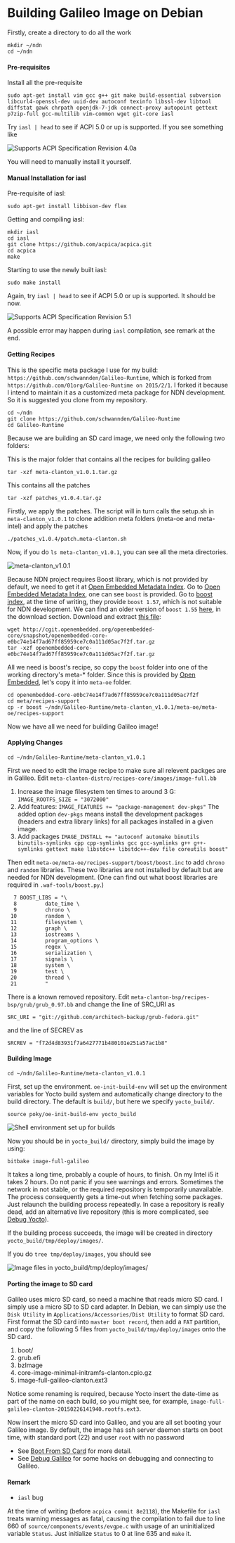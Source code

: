 # Building Galileo Image on Debian

Firstly, create a directory to do all the work
```
mkdir ~/ndn
cd ~/ndn
```

#### Pre-requisites
Install all the pre-requisite
```
sudo apt-get install vim gcc g++ git make build-essential subversion libcurl4-openssl-dev uuid-dev autoconf texinfo libssl-dev libtool diffstat gawk chrpath openjdk-7-jdk connect-proxy autopoint gettext p7zip-full gcc-multilib vim-common wget git-core iasl
```
Try ` iasl | head ` to see if ACPI 5.0 or up is supported. If you see something like

![Supports ACPI Specification Revision 4.0a](fig1.1.01-acpi4.png)

You will need to manually install it yourself.
#### Manual Installation for iasl
Pre-requisite of iasl:
```
sudo apt-get install libbison-dev flex
```
Getting and compiling iasl:
```
mkdir iasl
cd iasl
git clone https://github.com/acpica/acpica.git
cd acpica
make
```
Starting to use the newly built iasl:
```
sudo make install
```
Again, try ` iasl | head ` to see if ACPI 5.0 or up is supported. It should be now.

![Supports ACPI Specification Revision 5.1](fig1.1.02-acpi5.png)

A possible error may happen during `iasl` compilation, see remark at the end.

#### Getting Recipes
This is the specific meta package I use for my build: `https://github.com/schwannden/Galileo-Runtime`, which is forked from ` https://github.com/01org/Galileo-Runtime on 2015/2/1`. I forked it because I intend to maintain it as a customized meta package for NDN development. So it is suggested you clone from my repository.

```
cd ~/ndn
git clone https://github.com/schwannden/Galileo-Runtime
cd Galileo-Runtime
```

Because we are building an SD card image, we need only the following two folders:

This is the major folder that contains all the recipes for building galileo
```
tar -xzf meta-clanton_v1.0.1.tar.gz
```
This contains all the patches
```
tar -xzf patches_v1.0.4.tar.gz
```
Firstly, we apply the patches. The script will in turn calls the setup.sh in `meta-clanton_v1.0.1` to clone addition meta folders (meta-oe and meta-intel) and apply the patches
```
./patches_v1.0.4/patch.meta-clanton.sh
```

Now, if you do `ls meta-clanton_v1.0.1`, you can see all the meta directories.

![meta-clanton_v1.0.1](fig1.1.03-meta-clanton.png)

Because NDN project requires Boost library, which is not provided by default, we need to get it at [Open Embedded Metadata Index](http://layers.openembedded.org/layerindex/branch/master/layer/openembedded-core/). Go to [Open Embedded Metadata Index](http://layers.openembedded.org/layerindex/branch/master/layer/openembedded-core/), one can see `boost` is provided. Go to [boost index](http://layers.openembedded.org/layerindex/recipe/5268/), at the time of writing, they provide `boost 1.57`, which is not suitable for NDN development. We can find an older version of `boost 1.55` [here](http://cgit.openembedded.org/cgit.cgi/openembedded-core/commit/?id=e0bc74e14f7ad67ff85959ce7c0a111d05ac7f2f), in the download section. Download and extract [this file](http://cgit.openembedded.org/openembedded-core/snapshot/openembedded-core-e0bc74e14f7ad67ff85959ce7c0a111d05ac7f2f.tar.gz):
```
wget http://cgit.openembedded.org/openembedded-core/snapshot/openembedded-core-e0bc74e14f7ad67ff85959ce7c0a111d05ac7f2f.tar.gz
tar -xzf openembedded-core-e0bc74e14f7ad67ff85959ce7c0a111d05ac7f2f.tar.gz
```
All we need is boost's recipe, so copy the `boost` folder into one of the working directory's meta-* folder. Since this is provided by [Open Embedded](http://layers.openembedded.org/layerindex/branch/master/layer/openembedded-core/), let's copy it into `meta-oe` folder.
```
cd openembedded-core-e0bc74e14f7ad67ff85959ce7c0a111d05ac7f2f
cd meta/recipes-support
cp -r boost ~/ndn/Galileo-Runtime/meta-clanton_v1.0.1/meta-oe/meta-oe/recipes-support
```
Now we have all we need for building Galileo image!

#### Applying Changes
```
cd ~/ndn/Galileo-Runtime/meta-clanton_v1.0.1
```
First we need to edit the image recipe to make sure all relevent packges are in Galileo.  Edit `meta-clanton-distro/recipes-core/images/image-full.bb`
1. Increase the image filesystem ten times to around 3 G:
    `IMAGE_ROOTFS_SIZE = "3072000"`
2. Add features:
    `IMAGE_FEATURES += "package-management dev-pkgs"`
    The added option `dev-pkgs` means install the development packages (headers and extra library links) for all packages installed in a given image.
3. Add packages
    `IMAGE_INSTALL += "autoconf automake binutils binutils-symlinks cpp cpp-symlinks gcc gcc-symlinks g++ g++-symlinks gettext make libstdc++ libstdc++-dev file coreutils boost"`

Then edit `meta-oe/meta-oe/recipes-support/boost/boost.inc` to add `chrono` and `random` libraries. These two libraries are not installed by default but are needed for NDN development. (One can find out what boost libraries are required in `.waf-tools/boost.py`.)

```
  7 BOOST_LIBS = "\
  8         date_time \
  9         chrono \
 10         random \
 11         filesystem \
 12         graph \
 13         iostreams \
 14         program_options \
 15         regex \
 16         serialization \
 17         signals \
 18         system \
 19         test \
 20         thread \
 21         "
```

There is a known removed repository. Edit `meta-clanton-bsp/recipes-bsp/grub/grub_0.97.bb` and change the line of SRC_URI as
```
SRC_URI = "git://github.com/architech-backup/grub-fedora.git"
```
and the line of SECREV as
```
SRCREV = "f72d4d83931f7a6427771b480101e251a57ac1b8"
```

#### Building Image
```
cd ~/ndn/Galileo-Runtime/meta-clanton_v1.0.1
```
First, set up the environment. `oe-init-build-env` will set up the environment variables for Yocto build system and automatically change directory to the build directory. The default is `build/`, but here we specify `yocto_build/`.

```
source poky/oe-init-build-env yocto_build
```
![Shell environment set up for builds](fig1.1.04-env-setup.png)

Now you should be in `yocto_build/` directory, simply build the image by using:
```
bitbake image-full-galileo
```
It takes a long time, probably a couple of hours, to finish. On my Intel i5 it takes 2 hours. Do not panic if you see warnings and errors. Sometimes the network in not stable, or the required repository is temporarily unavailable. The process consequently gets a time-out when fetching some packages. Just relaunch the building process repeatedly. In case a repository is really dead, add an alternative live repository (this is more complicated, see [Debug Yocto](debug_yocto.md)).

If the building process succeeds, the image will be created in directory `yocto_build/tmp/deploy/images/`.

If you do `tree tmp/deploy/images`, you should see

![Image files in yocto_build/tmp/deploy/images/](fig1.1.05-image.png)

#### Porting the image to SD card
Galileo uses micro SD card, so need a machine that reads micro SD card. I simply use a micro SD to SD card adapter. In Debian, we can simply use the `Disk Utility` in `Applications/Accessories/Dist Utility` to format SD card. First format the SD card into `master boot record`, then add a `FAT` partition, and copy the following 5 files from `yocto_build/tmp/deploy/images` onto the SD card.
1. boot/
2. grub.efi
3. bzImage
4. core-image-minimal-initramfs-clanton.cpio.gz
5. image-full-galileo-clanton.ext3

Notice some renaming is required, because Yocto insert the date-time as part of the name on each build, so you might see, for example, `image-full-galileo-clanton-20150226141940.rootfs.ext3`.

Now insert the micro SD card into Galileo, and you are all set booting your Galileo image. By default, the image has ssh server daemon starts on boot time, with standard port (22) and user `root` with no password

* See [Boot From SD Card](boot_from_sd_card.md) for more detail.
* See [Debug Galileo](debug_galileo.md) for some hacks on debugging and connecting to Galileo.

#### Remark
* `iasl` bug

At the time of writing (before `acpica commit 8e2118`), the Makefile for `iasl` treats warning messages as fatal, causing the compilation to fail due to line 660 of `source/components/events/evgpe.c` with usage of an uninitialized variable `Status`. Just initialize `Status` to 0 at line 635 and `make` it.


